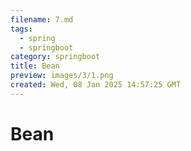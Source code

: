 ```yaml
---
filename: 7.md
tags:
  - spring
  - springboot
category: springboot
title: Bean
preview: images/3/1.png
created: Wed, 08 Jan 2025 14:57:25 GMT
---
```


# Bean